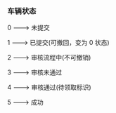 ### 车辆状态

0 ---> 未提交

1 ---> 已提交(可撤回，变为 0 状态)

2 ---> 审核流程中(不可撤销)

3 ---> 审核未通过

4 ---> 审核通过(待领取标识)

5 ---> 成功
